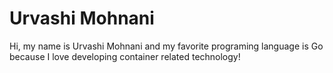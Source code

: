 # Urvashi Mohnani

Hi, my name is Urvashi Mohnani and my favorite programing language is Go because I love developing container related technology!
